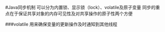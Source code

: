 #Java同步机制
可以分为内置锁、显示锁（lock）、volatile及原子变量
同步的重点在于保证共享对象的内存可见性及对共享操作的原子性两个方便


###volatile
用来确保变量的更新操作及时通知到其他线程





